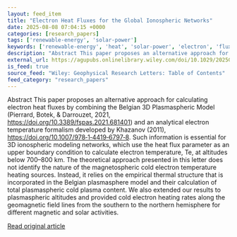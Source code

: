 ```yaml
---
layout: feed_item
title: "Electron Heat Fluxes for the Global Ionospheric Networks"
date: 2025-08-08 07:04:15 +0000
categories: [research_papers]
tags: ['renewable-energy', 'solar-power']
keywords: ['renewable-energy', 'heat', 'solar-power', 'electron', 'fluxes']
description: "Abstract This paper proposes an alternative approach for calculating electron heat fluxes by combining the Belgian 3D Plasmaspheric Model (Pierrard, Botek, &..."
external_url: https://agupubs.onlinelibrary.wiley.com/doi/10.1029/2025GL116864?af=R
is_feed: true
source_feed: "Wiley: Geophysical Research Letters: Table of Contents"
feed_category: "research_papers"
---
```


Abstract This paper proposes an alternative approach for calculating electron heat fluxes by combining the Belgian 3D Plasmaspheric Model (Pierrard, Botek, & Darrouzet, 2021, https://doi.org/10.3389/fspas.2021.681401) and an analytical electron temperature formalism developed by Khazanov (2011), https://doi.org/10.1007/978‐1‐4419‐6797‐8. Such information is essential for 3D ionospheric modeling networks, which use the heat flux parameter as an upper boundary condition to calculate electron temperature, Te, at altitudes below 700–800 km. The theoretical approach presented in this letter does not identify the nature of the magnetospheric cold electron temperature heating sources. Instead, it relies on the empirical thermal structure that is incorporated in the Belgian plasmasphere model and their calculation of total plasmaspheric cold plasma content. We also extended our results to plasmaspheric altitudes and provided cold electron heating rates along the geomagnetic field lines from the southern to the northern hemisphere for different magnetic and solar activities.

[Read original article](https://agupubs.onlinelibrary.wiley.com/doi/10.1029/2025GL116864?af=R)
